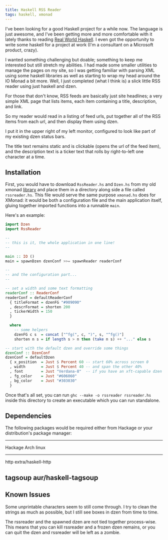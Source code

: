 ```yaml
---
title: Haskell RSS Reader
tags: haskell, xmonad
---
```


I've been looking for a good Haskell project for a while now. The
language is just awesome, and I've been getting more and more
comfortable with it lately thanks to reading
[Real World Haskell](http://book.realworldhaskell.org/). I even
got the opportunity to write some haskell for a project at work
(I'm a consultant on a Microsoft product, crazy).

I wanted something challenging but doable; something to keep me
interested but still stretch my abilities. I had made some smaller
utilities to manage the pages on my site, so I was getting familiar
with parsing XML using some haskell libraries as well as starting
to wrap my head around the IO Monad a bit more. Well, I just
completed (what I think is) a slick little RSS reader using just
haskell and dzen.

For those that don't know, RSS feeds are basically just site
headlines; a very simple XML page that lists items, each item
containing a title, description, and link.

So my reader would read in a listing of feed urls, put together all
of the RSS items from each url, and then display them using dzen.

I put it in the upper right of my left monitor, configured to look
like part of my existing dzen status bars.

The title text remains static and is clickable (opens the url of
the feed item), and the description text is a ticker text that
rolls by right-to-left one character at a time.

## Installation

First, you would have to download `RssReader.hs` and `Dzen.hs` from
my old xmonad [library][] and place them in a directory along side a 
file called `rssreader.hs`. This file would serve the same purpose 
`xmonad.hs` does for XMonad: it would be both a configuration file and 
the main application itself, gluing together imported functions into a 
runnable `main`.

[library]: https://github.com/pbrisbin/xmonad-config/tree/old-master/lib

Here's an example:

```haskell 
import Dzen
import RssReader

-- 
-- this is it, the whole application in one line!
-- 

main :: IO ()
main = spawnDzen dzenConf >>= spawnReader readerConf

-- 
-- and the configuration part...
-- 

-- set a width and some text formatting
readerConf :: ReaderConf
readerConf = defaultReaderConf
  { titleFormat = dzenFG "#909090"
  , descrFormat = shorten 200 
  , tickerWidth = 150 
  }

  where
    -- some helpers
    dzenFG c s  = concat ["^fg(", c, ")", s, "^fg()"]
    shorten n s = if length s > n then (take n s) ++ "..." else s

-- start with the default dzen and override some things
dzenConf :: DzenConf
dzenConf = defaultDzen
  { x_position  = Just $ Percent 60 -- start 60% across screen 0
  , width       = Just $ Percent 40 -- and span the other 40%
  , font        = Just "Verdana-8"  -- if you have an xft-capable dzen
  , fg_color    = Just "#606060"
  , bg_color    = Just "#303030"
  }
```

Once that's all set, you can run
`ghc --make -o rssreader rssreader.hs` inside this directory to
create an executable which you can run standalone.

## Dependencies

The following packages would be required either from Hackage or
your distribution's package manager:

----------------------------------------
Hackage     Arch linux
----------- ----------------------------
http        extra/haskell-http

tagsoup     aur/haskell-tagsoup
----------------------------------------

## Known Issues

Some unprintable characters seem to still come through. I try to
clean the strings as much as possible, but I still see boxes in
dzen from time to time.

The rssreader and the spawned dzen are not tied together
process-wise. This means that you can kill rssreader and a frozen
dzen remains, or you can quit the dzen and rssreader will be left
as a zombie.
